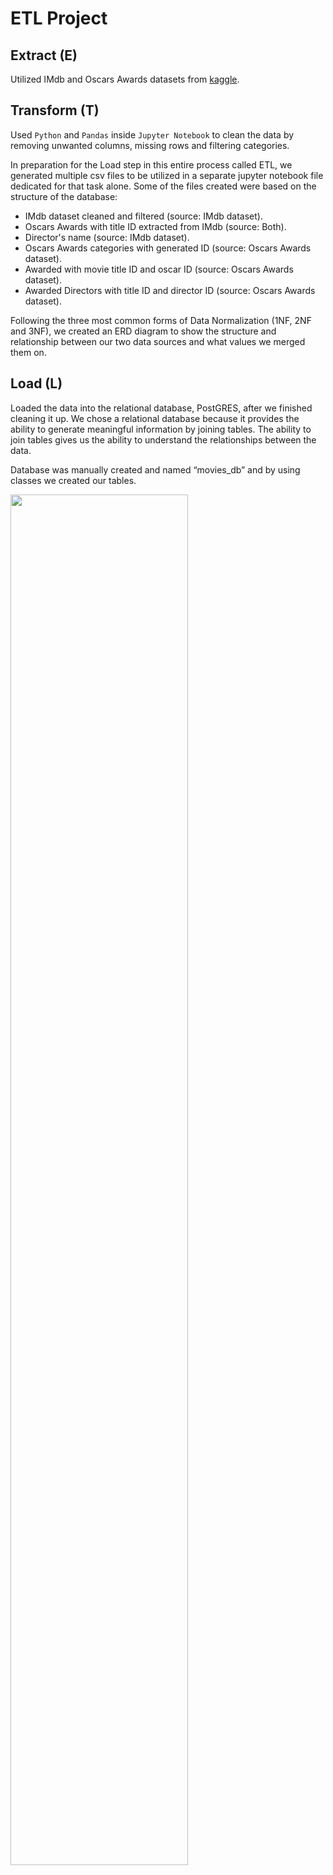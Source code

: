 # ETL Project
## Extract (E)
Utilized IMdb and Oscars Awards datasets from [kaggle](www.kaggle.com).

## Transform (T)
Used `Python` and `Pandas` inside `Jupyter Notebook` to clean the data by removing unwanted columns, missing rows and filtering categories.

In preparation for the Load step in this entire process called ETL, we generated multiple csv files to be utilized in a separate jupyter notebook file dedicated for that task alone. Some of the files created were based on the structure of the database:
-	IMdb dataset cleaned and filtered (source: IMdb dataset).
-	Oscars Awards with title ID extracted from IMdb (source: Both).
-	Director's name (source: IMdb dataset).
-	Oscars Awards categories with generated ID (source: Oscars Awards dataset).
-	Awarded with movie title ID and oscar ID (source: Oscars Awards dataset).
-	Awarded Directors with title ID and director ID (source: Oscars Awards dataset).

Following the three most common forms of Data Normalization (1NF, 2NF and 3NF), we created an ERD diagram to show the structure and relationship between our two data sources and what values we merged them on.

## Load (L)
Loaded the data into the relational database, PostGRES, after we finished cleaning it up. We chose a relational database because it provides the ability to generate meaningful information by joining tables. The ability to join tables gives us the ability to understand the relationships between the data. 

Database was manually created and named “movies_db” and by using classes we created our tables.

<img src="erd/ERD.PNG" width="75%"/>


